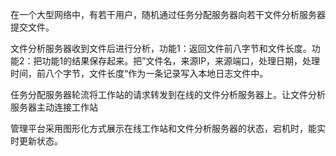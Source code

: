 ​	在一个大型网络中，有若干用户，随机通过任务分配服务器向若干文件分析服务器提交文件。

​	文件分析服务器收到文件后进行分析，功能1：返回文件前八字节和文件长度。功能2：把功能1的结果保存起来。把”文件名，来源IP，来源端口，处理日期，处理时间，前八个字节，文件长度“作为一条记录写入本地日志文件中。

​	任务分配服务器轮流将工作站的请求转发到在线的文件分析服务器上。让文件分析服务器主动连接工作站

​	管理平台采用图形化方式展示在线工作站和文件分析服务器的状态，宕机时，能实时更新状态。

